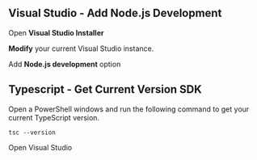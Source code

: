
## Visual Studio - Add Node.js Development
Open **Visual Studio Installer**

**Modify** your current Visual Studio instance.

Add **Node.js development** option

## Typescript - Get Current Version SDK
Open a PowerShell windows and run the following command to get your current TypeScript version.
```
tsc --version
```

Open Visual Studio
<!--stackedit_data:
eyJoaXN0b3J5IjpbMTI2MzAzMDY4MCwtMzU4OTc1NDczXX0=
-->